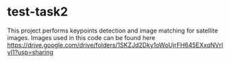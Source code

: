 # test-task2
This project performs keypoints detection and image matching for satellite images.
Images used in this code can be found here https://drive.google.com/drive/folders/1SKZJd2Dky1oWoUjrFH645EXxqNVrIyI1?usp=sharing
